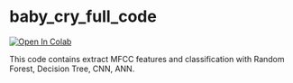 # baby_cry_full_code

[![Open In Colab](https://colab.research.google.com/assets/colab-badge.svg)](https://colab.research.google.com/drive/1WKI5GoXl4oCWkbvt72gD0zylvIUjoNGu#scrollTo=L4E9-1YMgVoa)

This code contains extract MFCC features and classification with Random Forest, Decision Tree, CNN, ANN.
